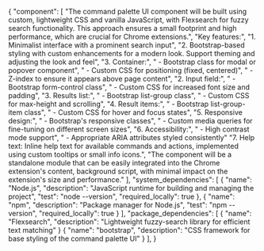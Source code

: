 {
"component": [
"The command palette UI component will be built using custom, lightweight CSS and vanilla JavaScript, with Flexsearch for fuzzy search functionality. This approach ensures a small footprint and high performance, which are crucial for Chrome extensions.",
"Key features:",
"1.  Minimalist interface with a prominent search input",
"2. Bootstrap-based styling with custom enhancements for a modern look. Support theming and adjusting the look and feel",
"3. Container:",
" - Bootstrap class for modal or popover component",
" - Custom CSS for positioning (fixed, centered)",
" - Z-index to ensure it appears above page content",
"2. Input field:",
" - Bootstrap form-control class",
" - Custom CSS for increased font size and padding",
"3. Results list:",
" - Bootstrap list-group class",
" - Custom CSS for max-height and scrolling",
"4. Result items:",
" - Bootstrap list-group-item class",
" - Custom CSS for hover and focus states",
"5. Responsive design:",
" - Bootstrap's responsive classes",
" - Custom media queries for fine-tuning on different screen sizes",
"6. Accessibility:",
" - High contrast mode support",
" - Appropriate ARIA attributes styled consistently"
"7. Help text: Inline help text for available commands and actions, implemented using custom tooltips or small info icons.",
"The component will be a standalone module that can be easily integrated into the Chrome extension's content, background script, with minimal impact on the extension's size and performance."
],
"system_dependencies": [
{
"name": "Node.js",
"description": "JavaScript runtime for building and managing the project",
"test": "node --version",
"required_locally": true
},
{
"name": "npm",
"description": "Package manager for Node.js",
"test": "npm --version",
"required_locally": true
}
],
"package_dependencies": [
{
"name": "Flexsearch",
"description": "Lightweight fuzzy-search library for efficient text matching"
}
{
"name": "bootstrap",
"description": "CSS framework for base styling of the command palette UI"
}
],
}